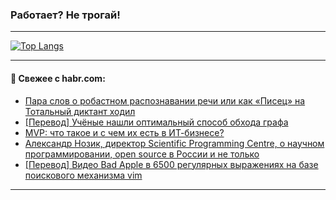 ### Работает? Не трогай!

---
<!--
#### 🛠️ Technical stack:

![Java](https://img.shields.io/badge/Java-informational?logo=Oracle&style=flat&logoColor=white&color=FF4500)
![Kotlin](https://img.shields.io/badge/Kotlin-informational?logo=Kotlin&style=flat&logoColor=white&color=774D97)
![TS](https://img.shields.io/badge/TypeScript-informational?logo=typeScript&style=flat&logoColor=black&color=017acc)
![Python](https://img.shields.io/badge/Python-informational?logo=Python&style=flat&logoColor=black&color=ffdd54) <br>
![Spring](https://img.shields.io/badge/Spring-informational?logo=Spring&style=flat&logoColor=white&color=6DB33F) 
![SpringBoot](https://img.shields.io/badge/SpringBoot-informational?logo=SpringBoot&style=flat&logoColor=white&color=6DB33F)
![Nest](https://img.shields.io/badge/NestJS-informational?logo=NestJS&style=flat&logoColor=white&color=E0234E) 
![NodeJS](https://img.shields.io/badge/NodeJS-informational?logo=node.js&style=flat&logoColor=white&color=70A760)<br>
![PostgreSQL](https://img.shields.io/badge/PostgreSQL-informational?logo=PostgreSQL&style=flat&logoColor=white&color=DAA520)
![MongoDB](https://img.shields.io/badge/MongoDB-informational?logo=MongoDB&style=flat&logoColor=white&color=870000)
![Apache](https://img.shields.io/badge/Apache-informational?logo=apache&style=flat&logoColor=white&color=f74e28)

___ 
-->

<!--- #### 🛠️ : --->

[![Top Langs](https://github-readme-stats-82jvfl3w3-advtsettinggmailcoms-projects.vercel.app/api/top-langs/?username=zloylis&langs_count=10&hide_title=true&title_color=e6edf3&size_weight=0.5&count_weight=0.5&layout=compact&hide_progress=true&hide_border=true&theme=dracula)](https://github.com/zloylis)

<!---


####  :octocat:&nbsp;&nbsp; Статистика:

![GitHub stats](https://github-readme-stats-u2qms2cxw-advtsettinggmailcoms-projects.vercel.app/api?username=zloylis&show_icons=true&hide_border=true&theme=dracula&title_color=e6edf3&include_all_commits=true&count_private=true&hide_rank=false&hide_title=true&rank_icon=github)
-->
---

#### 💬 Свежее с habr.com:

<!-- BLOG-POST-LIST:START -->
- [Пара слов о робастном распознавании речи или как «Писец» на Тотальный диктант ходил](https://habr.com/ru/companies/oleg-bunin/articles/867722/?utm_source=habrahabr&utm_medium=rss&utm_campaign=867722)
- [[Перевод] Учёные нашли оптимальный способ обхода графа](https://habr.com/ru/companies/first/articles/873206/?utm_source=habrahabr&utm_medium=rss&utm_campaign=873206)
- [MVP: что такое и с чем их есть в ИТ-бизнесе?](https://habr.com/ru/articles/873432/?utm_source=habrahabr&utm_medium=rss&utm_campaign=873432)
- [Александр Нозик, директор Scientific Programming Centre, о научном программировании, open source в России и не только](https://habr.com/ru/articles/873408/?utm_source=habrahabr&utm_medium=rss&utm_campaign=873408)
- [[Перевод] Видео Bad Apple в 6500 регулярных выражениях на базе поискового механизма vim](https://habr.com/ru/articles/873474/?utm_source=habrahabr&utm_medium=rss&utm_campaign=873474)
<!-- BLOG-POST-LIST:END -->

---
